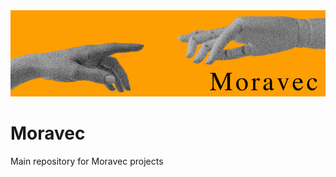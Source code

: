 <img src="https://github.com/moravecompany/Moravec/blob/main/Files/Images/moravecofficial.png" alt="foto">

# Moravec
Main repository for Moravec projects
